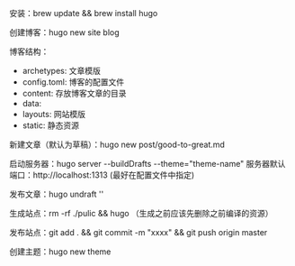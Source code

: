 安装：brew update && brew install hugo

创建博客：hugo new site blog

博客结构：

- archetypes: 文章模版
- config.toml: 博客的配置文件 
- content: 存放博客文章的目录
- data: 
- layouts: 网站模版
- static: 静态资源

新建文章（默认为草稿）：hugo new post/good-to-great.md

启动服务器：hugo server --buildDrafts --theme="theme-name"
服务器默认端口：http://localhost:1313
(最好在配置文件中指定)

发布文章：hugo undraft '<file-name>'

生成站点：rm -rf ./pulic && hugo
（生成之前应该先删除之前编译的资源）

发布站点：git add . && git commit -m "xxxx" && git push origin master

创建主题：hugo new theme 

